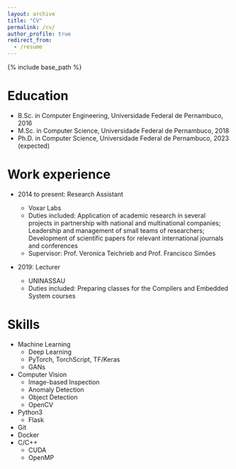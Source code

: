 ```yaml
---
layout: archive
title: "CV"
permalink: /cv/
author_profile: true
redirect_from:
  - /resume
---
```


{% include base_path %}

Education
======
* B.Sc. in Computer Engineering, Universidade Federal de Pernambuco, 2016
* M.Sc. in Computer Science, Universidade Federal de Pernambuco, 2018
* Ph.D. in Computer Science, Universidade Federal de Pernambuco, 2023 (expected)

Work experience
======
* 2014 to present: Research Assistant
  * Voxar Labs
  * Duties included: Application of academic research in several projects in partnership with national and multinational companies; Leadership and management of small teams of researchers; Development of scientific papers for relevant international journals and conferences
  * Supervisor: Prof. Veronica Teichrieb and Prof. Francisco Simões

* 2019: Lecturer
  * UNINASSAU
  * Duties included: Preparing classes for the Compilers and Embedded System courses
  
Skills
======

* Machine Learning
  * Deep Learning
  * PyTorch, TorchScript, TF/Keras
  * GANs
* Computer Vision
  * Image-based Inspection
  * Anomaly Detection
  * Object Detection
  * OpenCV
* Python3
  * Flask
* Git
* Docker
* C/C++
  * CUDA
  * OpenMP

<!-- Publications
======
  <ul>{% for post in site.publications %}
    {% include archive-single-cv.html %}
  {% endfor %}</ul>
  
Talks
======
  <ul>{% for post in site.talks %}
    {% include archive-single-talk-cv.html %}
  {% endfor %}</ul>
  
Teaching
======
  <ul>{% for post in site.teaching %}
    {% include archive-single-cv.html %}
  {% endfor %}</ul>
  
Service and leadership
======
* Currently signed in to 43 different slack teams -->
